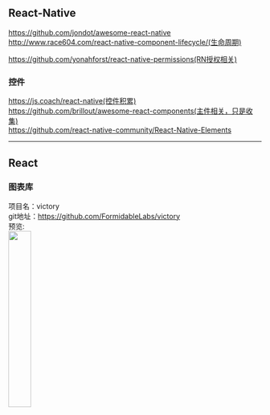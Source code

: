## React-Native

https://github.com/jondot/awesome-react-native
<br>
http://www.race604.com/react-native-component-lifecycle/(生命周期)
<br>

https://github.com/yonahforst/react-native-permissions(RN授权相关)


### 控件<br>

https://js.coach/react-native(控件积累)
<br>
https://github.com/brillout/awesome-react-components(主件相关，只是收集)
<br>
https://github.com/react-native-community/React-Native-Elements
<br>



---------





## React<br>


### 图表库<br>
项目名：victory<br>
git地址：https://github.com/FormidableLabs/victory<br>
预览:<br>
<img src="https://cloud.githubusercontent.com/assets/3719995/20915445/ca54be30-bb3a-11e6-95d0-7867af91f269.gif" width="30%"/>
<br>
